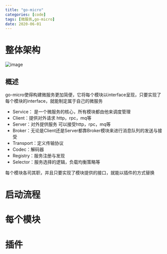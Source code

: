 ```yaml
---
title: "go-micro"
categories: [code]
tags: [微服务,go-micro]
date: 2020-06-01
---
```


# 整体架构
![image](../../../img/2020/gomicro-01.png)

## 概述
go-micro使得构建微服务更加简便，它将每个模块以interface呈现，只要实现了每个模块的interface，就能制定属于自己的微服务

- Service： 是一个微服务的核心，所有模块都由他来调度管理
- Client：提供对外请求 http，rpc，mq等
- Server：对外提供服务 可以接受http，rpc，mq等
- Broker：无论是Client还是Server都靠Broker模块来进行消息队列的发送与接受
- Transport：定义传输协议
- Codec：解码器
- Registry：服务注册与发现
- Selector：服务选择的逻辑，负载均衡策略等

每个模块各司其职，并且只要实现了模块提供的接口，就能以插件的方式替换

# 启动流程
# 每个模块

# 插件

